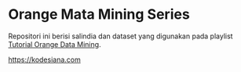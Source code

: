 # Orange Mata Mining Series

Repositori ini berisi salindia dan dataset yang digunakan pada playlist [Tutorial Orange Data Mining](https://www.youtube.com/playlist?list=PLMVLkFFusfMA69hS3ciMN7LVPNa_sXtSj).

https://kodesiana.com
